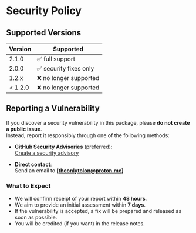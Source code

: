 # Security Policy

## Supported Versions

| Version | Supported              |
| ------- | ---------------------- |
| 2.1.0   | ✅ full support        |
| 2.0.0   | ✅ security fixes only |
| 1.2.x   | ❌ no longer supported |
| < 1.2.0 | ❌ no longer supported |

## Reporting a Vulnerability

If you discover a security vulnerability in this package, please **do not create a public issue**.  
Instead, report it responsibly through one of the following methods:

- **GitHub Security Advisories** (preferred):  
  [Create a security advisory](https://github.com/tolongames/scribelog/security/advisories/new)

- **Direct contact**:  
  Send an email to **[theonlytolon@proton.me]**

### What to Expect

- We will confirm receipt of your report within **48 hours**.
- We aim to provide an initial assessment within **7 days**.
- If the vulnerability is accepted, a fix will be prepared and released as soon as possible.
- You will be credited (if you want) in the release notes.
